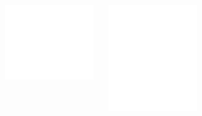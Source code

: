 <img align="left" src="/metrics-left.svg" alt="Metrics" width="46%">
<img align="right" src="/metrics-right.svg" alt="Metrics" width="46%">

